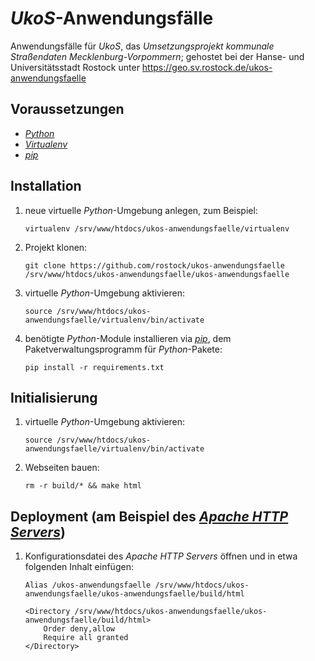 # *UkoS*-Anwendungsfälle

Anwendungsfälle für *UkoS*, das *Umsetzungsprojekt kommunale Straßendaten Mecklenburg-Vorpommern*; gehostet bei der Hanse- und Universitätsstadt Rostock unter https://geo.sv.rostock.de/ukos-anwendungsfaelle

## Voraussetzungen

*   [*Python*](https://www.python.org)
*   [*Virtualenv*](https://virtualenv.pypa.io)
*   [*pip*](http://pip.pypa.io)

## Installation

1.  neue virtuelle *Python*-Umgebung anlegen, zum Beispiel:

        virtualenv /srv/www/htdocs/ukos-anwendungsfaelle/virtualenv

1.  Projekt klonen:

        git clone https://github.com/rostock/ukos-anwendungsfaelle /srv/www/htdocs/ukos-anwendungsfaelle/ukos-anwendungsfaelle

1.  virtuelle *Python*-Umgebung aktivieren:

        source /srv/www/htdocs/ukos-anwendungsfaelle/virtualenv/bin/activate

1.  benötigte *Python*-Module installieren via [*pip*](https://pip.pypa.io), dem Paketverwaltungsprogramm für *Python*-Pakete:

        pip install -r requirements.txt

## Initialisierung

1.  virtuelle *Python*-Umgebung aktivieren:

        source /srv/www/htdocs/ukos-anwendungsfaelle/virtualenv/bin/activate

1.  Webseiten bauen:

        rm -r build/* && make html

## Deployment (am Beispiel des [*Apache HTTP Servers*](https://httpd.apache.org))

1.  Konfigurationsdatei des *Apache HTTP Servers* öffnen und in etwa folgenden Inhalt einfügen:
    
        Alias /ukos-anwendungsfaelle /srv/www/htdocs/ukos-anwendungsfaelle/ukos-anwendungsfaelle/build/html

        <Directory /srv/www/htdocs/ukos-anwendungsfaelle/ukos-anwendungsfaelle/build/html>
            Order deny,allow
            Require all granted
        </Directory>
